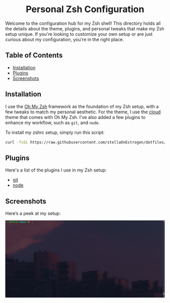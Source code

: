 <h1 align="center">Personal Zsh Configuration</h1>

Welcome to the configuration hub for my Zsh shell! This directory holds all the details about the theme, plugins, and personal tweaks that make my Zsh setup unique. If you're looking to customize your own setup or are just curious about my configuration, you're in the right place.

## Table of Contents
- [Installation](#installation)
- [Plugins](#plugins)
- [Screenshots](#screenshots)

## Installation

I use the [Oh My Zsh](https://ohmyz.sh/) framework as the foundation of my Zsh setup, with a few tweaks to match my personal aesthetic. For the theme, I use the [cloud](https://github.com/ohmyzsh/ohmyzsh/blob/master/themes/cloud.zsh-theme) theme that comes with Oh My Zsh. I've also added a few plugins to enhance my workflow, such as `git`, and `node`.

To install my zshrc setup, simply run this script:

```bash
curl -fsSL https://raw.githubusercontent.com/stellaOnEstrogen/dotfiles/main/machines/personal/scripts/install_zsh.sh | bash
```

## Plugins

Here's a list of the plugins I use in my Zsh setup:

- [git](https://github.com/ohmyzsh/ohmyzsh/tree/master/plugins/git)
- [node](https://github.com/ohmyzsh/ohmyzsh/tree/master/plugins/node)

## Screenshots

Here’s a peek at my setup:

![Main](../../assets/zsh/image.png)
